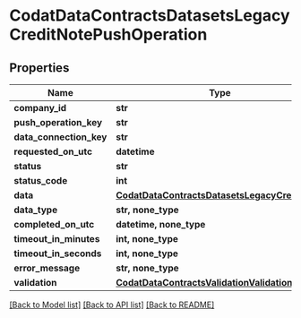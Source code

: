 # CodatDataContractsDatasetsLegacyCreditNotePushOperation


## Properties
Name | Type | Description | Notes
------------ | ------------- | ------------- | -------------
**company_id** | **str** |  | 
**push_operation_key** | **str** |  | 
**data_connection_key** | **str** |  | 
**requested_on_utc** | **datetime** |  | 
**status** | **str** |  | 
**status_code** | **int** |  | 
**data** | [**CodatDataContractsDatasetsLegacyCreditNote**](CodatDataContractsDatasetsLegacyCreditNote.md) |  | [optional] 
**data_type** | **str, none_type** |  | [optional] 
**completed_on_utc** | **datetime, none_type** |  | [optional] 
**timeout_in_minutes** | **int, none_type** |  | [optional] 
**timeout_in_seconds** | **int, none_type** |  | [optional] 
**error_message** | **str, none_type** |  | [optional] 
**validation** | [**CodatDataContractsValidationValidationResult**](CodatDataContractsValidationValidationResult.md) |  | [optional] 

[[Back to Model list]](../README.md#documentation-for-models) [[Back to API list]](../README.md#documentation-for-api-endpoints) [[Back to README]](../README.md)


